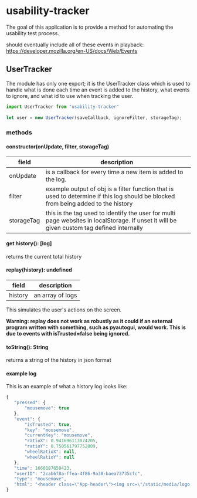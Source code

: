 # usability-tracker
The goal of this application is to provide a method for automating the usability test process.
 
should eventually include all of these events in playback:
https://developer.mozilla.org/en-US/docs/Web/Events
 
## UserTracker
 
The module has only one export; it is the UserTracker class which is used to handle what is done each time an event is added to the history, what events to ignore, and what id to use when tracking the user.
 
```javascript
import UserTracker from "usability-tracker"
 
let user = new UserTracker(saveCallback, ignoreFilter, storageTag);
```
 
### methods
#### constructor(onUpdate, filter, storageTag)
| field | description |
| ----- | ----------- |
| onUpdate | is a callback for every time a new item is added to the log. |
| filter | example output of obj is a filter function that is used to determine if this log should be blocked from being added to the history |
| storageTag | this is the tag used to identify the user for multi page websites in localStorage. If unset it will be given custom tag defined internally |
 
#### get history(): [log]
returns the current total history
 
#### replay(history): undefined
| field | description |
| ----- | ----------- |
| history | an array of logs |
 
This simulates the user's actions on the screen.
 
<b>Warning: replay does not work as robustly as it could if an external program written with something, such as pyautogui, would work. This is due to events with isTrusted=false being ignored.</b>
 
#### toString(): String
returns a string of the history in json format
 
#### example log
This is an example of what a history log looks like:
```javascript
{
   "pressed": {
       "mousemove": true
   },
   "event": {
       "isTrusted": true,
       "key": "mousemove",
       "currentKey": "mousemove",
       "ratioX": 0.941696113074205,
       "ratioY": 0.750561797752809,
       "wheelRatioX": null,
       "wheelRatioY": null
   },
   "time": 1660187659423,
   "userID": "2cab6f8a-ffea-4f86-9a38-baea73735cfc",
   "type": "mousemove",
   "html": "<header class=\"App-header\"><img src=\"/static/media/logo.6ce24c58023cc2f8fd88fe9d219db6c6.svg\" class=\"App-logo\" alt=\"logo\"><p>Edit <code>src/App.js</code> and save to reload.</p><input type=\"password\"><input type=\"text\"><button id=\"alert\">alert</button></header>"
}
```
